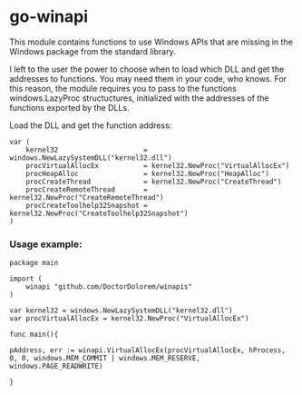 # go-winapi
This module contains functions to use Windows APIs that are missing in the Windows package from the standard library.

I left to the user the power to choose when to load which DLL and get the addresses to functions. You may need them in your code, who knows.
For this reason, the module requires you to pass to the functions windows.LazyProc structuctures, initialized with the addresses of the functions exported by the DLLs.

Load the DLL and get the function address:

```
var (
	kernel32                     = windows.NewLazySystemDLL("kernel32.dll")
	procVirtualAllocEx           = kernel32.NewProc("VirtualAllocEx")
	procHeapAlloc                = kernel32.NewProc("HeapAlloc")
	procCreateThread             = kernel32.NewProc("CreateThread")
	procCreateRemoteThread       = kernel32.NewProc("CreateRemoteThread")
	procCreateToolhelp32Snapshot = kernel32.NewProc("CreateToolhelp32Snapshot")
)
```
### Usage example:

```
package main

import (
	winapi "github.com/DoctorDolorem/winapis"
)

var kernel32 = windows.NewLazySystemDLL("kernel32.dll")
var procVirtualAllocEx = kernel32.NewProc("VirtualAllocEx")

func main(){

pAddress, err := winapi.VirtualAllocEx(procVirtualAllocEx, hProcess, 0, 0, windows.MEM_COMMIT | windows.MEM_RESERVE, windows.PAGE_READWRITE)

}
```
